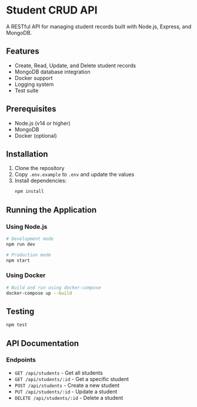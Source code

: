 # Student CRUD API

A RESTful API for managing student records built with Node.js, Express, and MongoDB.

## Features

- Create, Read, Update, and Delete student records
- MongoDB database integration
- Docker support
- Logging system
- Test suite

## Prerequisites

- Node.js (v14 or higher)
- MongoDB
- Docker (optional)

## Installation

1. Clone the repository
2. Copy `.env.example` to `.env` and update the values
3. Install dependencies:
   ```bash
   npm install
   ```

## Running the Application

### Using Node.js
```bash
# Development mode
npm run dev

# Production mode
npm start
```

### Using Docker
```bash
# Build and run using docker-compose
docker-compose up --build
```

## Testing
```bash
npm test
```

## API Documentation

### Endpoints

- `GET /api/students` - Get all students
- `GET /api/students/:id` - Get a specific student
- `POST /api/students` - Create a new student
- `PUT /api/students/:id` - Update a student
- `DELETE /api/students/:id` - Delete a student
